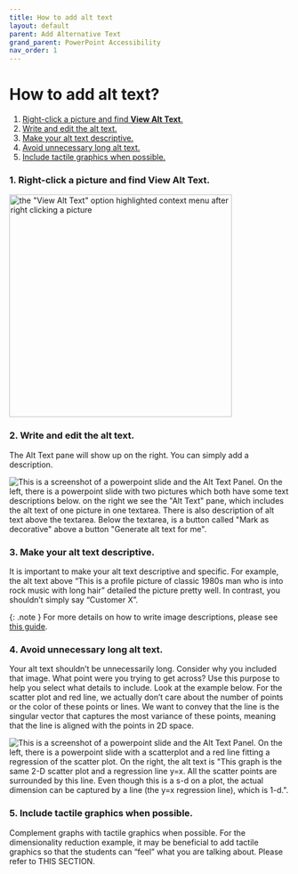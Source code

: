 ```yaml
---
title: How to add alt text
layout: default
parent: Add Alternative Text
grand_parent: PowerPoint Accessibility
nav_order: 1
---
```


# How to add alt text?

1. [Right-click a picture and find **View Alt Text**.](#1-right-click-a-picture-and-find-view-alt-text)
2. [Write and edit the alt text.](#2-write-and-edit-the-alt-text)
3. [Make your alt text descriptive.](#3-make-your-alt-text-descriptive)
4. [Avoid unnecessary long alt text.](#4-avoid-unnecessary-long-alt-text)
5. [Include tactile graphics when possible.](#5-include-tactile-graphics-when-possible)

### 1. Right-click a picture and find **View Alt Text**.

<img src="{{site.baseurl}}/assets/images/PowerPoint/alt-text-1.png" alt='the "View Alt Text" option highlighted context menu after right clicking a picture' width="400">


### 2. Write and edit the alt text.

The Alt Text pane will show up on the right. You can simply add a description. 

<img src="{{site.baseurl}}/assets/images/PowerPoint/alt-text-2.png" alt='This is a screenshot of a powerpoint slide and the Alt Text Panel. On the left, there is a powerpoint slide with two pictures which both have some text descriptions below. on the right we see the "Alt Text" pane, which includes the alt text of one picture in one textarea. There is also description of alt text above the textarea. Below the textarea, is a button called "Mark as decorative" above a button "Generate alt text for me".'>

### 3. Make your alt text descriptive.

It is important to make your alt text descriptive and specific. For example, the alt text above “This is a profile picture of classic 1980s man who is into rock music with long hair” detailed the picture pretty well. In contrast, you shouldn’t simply say “Customer X”. 

{: .note }
For more details on how to write image descriptions, please see [this guide](http://diagramcenter.org/table-of-contents-2.html).

### 4. Avoid unnecessary long alt text.

Your alt text shouldn’t be unnecessarily long. Consider why you included that image. What point were you trying to get across? Use this purpose to help you select what details to include. Look at the example below. For the scatter plot and red line, we actually don’t care about the number of points or the color of these points or lines. We want to convey that the line is the singular vector that captures the most variance of these points, meaning that the line is aligned with the points in 2D space. 

<img src="{{site.baseurl}}/assets/images/PowerPoint/alt-text-3.png" alt='This is a screenshot of a powerpoint slide and the Alt Text Panel. On the left, there is a powerpoint slide with a scatterplot and a red line fitting a regression of the scatter plot. On the right, the alt text is "This graph is the same 2-D scatter plot and a regression line y=x. All the scatter points are surrounded by this line. Even though this is a s-d on a plot, the actual dimension can be captured by a line (the y=x regression line), which is 1-d.".'>


### 5. Include tactile graphics when possible.

Complement graphs with tactile graphics when possible. For the dimensionality reduction example, it may be beneficial to add tactile graphics so that the students can “feel” what you are talking about. Please refer to THIS SECTION.